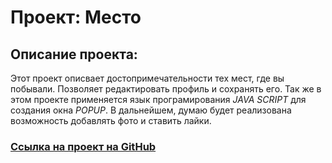 # Проект: Место

## Описание проекта:

Этот проект описвает достопримечательности тех мест, где вы побывали. Позволяет редактировать профиль и сохранять его. Так же в этом проекте применяется язык програмирования
_JAVA SCRIPT_ для создания окна _POPUP_. В дальнейшем, думаю будет реализована возможность добавлять фото и ставить лайки.

### [Ссылка на проект на GitHub](https://www.)
